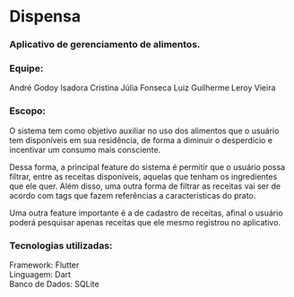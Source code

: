 # Dispensa
### Aplicativo de gerenciamento de alimentos.

### Equipe:

André Godoy
Isadora Cristina
Júlia Fonseca
Luiz Guilherme Leroy Vieira

### Escopo:

O sistema tem como objetivo auxiliar no uso dos alimentos que o usuário tem disponíveis em sua residência, de forma a diminuir o desperdício e incentivar um consumo mais consciente.

Dessa forma, a principal feature do sistema é permitir que o usuário possa filtrar, entre as receitas disponíveis, aquelas que tenham os ingredientes que ele quer. Além disso, uma outra forma de filtrar as receitas vai ser de acordo com tags que fazem referências a características do prato. 

Uma outra feature importante é a de cadastro de receitas, afinal o usuário poderá pesquisar apenas receitas que ele mesmo registrou no aplicativo.   

### Tecnologias utilizadas:

Framework: Flutter  
Linguagem: Dart  
Banco de Dados: SQLite
